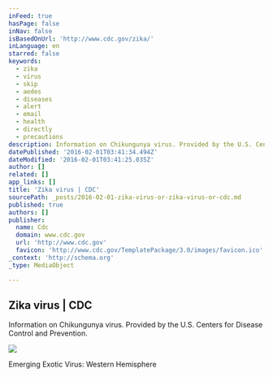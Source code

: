 ```yaml
---
inFeed: true
hasPage: false
inNav: false
isBasedOnUrl: 'http://www.cdc.gov/zika/'
inLanguage: en
starred: false
keywords:
  - zika
  - virus
  - skip
  - aedes
  - diseases
  - alert
  - email
  - health
  - directly
  - precautions
description: Information on Chikungunya virus. Provided by the U.S. Centers for Disease Control and Prevention.
datePublished: '2016-02-01T03:41:34.494Z'
dateModified: '2016-02-01T03:41:25.035Z'
author: []
related: []
app_links: []
title: 'Zika virus | CDC'
sourcePath: _posts/2016-02-01-zika-virus-or-zika-virus-or-cdc.md
published: true
authors: []
publisher:
  name: Cdc
  domain: www.cdc.gov
  url: 'http://www.cdc.gov'
  favicon: 'http://www.cdc.gov/TemplatePackage/3.0/images/favicon.ico'
_context: 'http://schema.org'
_type: MediaObject

---
```

<article style=""><h1>Zika virus | CDC</h1><p>Information on Chikungunya virus. Provided by the U.S. Centers for Disease Control and Prevention.</p><img src="https://s3-us-west-2.amazonaws.com/the-grid-img/p/92c5531e4e8ec053d4f089b9ee8b507ec1b95c88.jpg" /></article>

Emerging Exotic Virus: Western Hemisphere